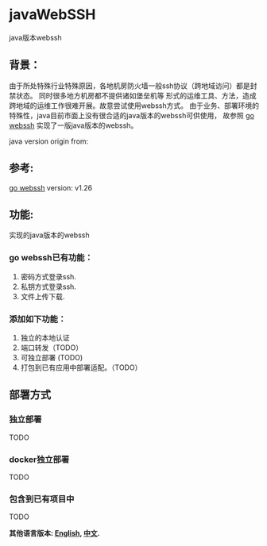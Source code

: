 # javaWebSSH
java版本webssh

## 背景：
由于所处特殊行业特殊原因，各地机房防火墙一般ssh协议（跨地域访问）都是封禁状态。
同时很多地方机房都不提供诸如堡垒机等
形式的运维工具、方法，造成跨地域的运维工作很难开展。故意尝试使用webssh方式。
由于业务、部署环境的特殊性，java目前市面上没有很合适的java版本的webssh可供使用，
故参照 [go webssh](https://github.com/Jrohy/webssh) 实现了一版java版本的webssh。

java version origin from: 

## 参考:

[go webssh](https://github.com/Jrohy/webssh) version: v1.26

## 功能:
实现的java版本的webssh

### go webssh已有功能：
1. 密码方式登录ssh.
2. 私钥方式登录ssh. 
3. 文件上传下载. 

### 添加如下功能：
1. 独立的本地认证
2. 端口转发（TODO）
3. 可独立部署 (TODO)
4. 打包到已有应用中部署适配。（TODO）


## 部署方式

### 独立部署
TODO

### docker独立部署
TODO

### 包含到已有项目中
TODO

**其他语言版本: [English](README.md), [中文](README_zh.md).**

